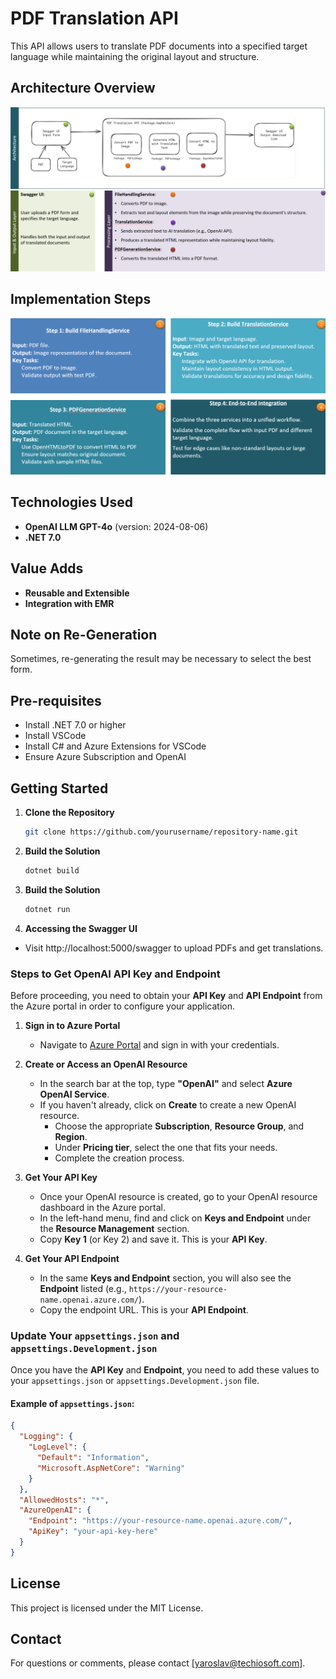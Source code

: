 # PDF Translation API  
  
This API allows users to translate PDF documents into a specified target language while maintaining the original layout and structure.  
  
## Architecture Overview  

![Alt Text](assets/architecture.png)

  
## Implementation Steps  
  
![Alt Text](assets/implementation_steps.png)
  
## Technologies Used  
  
- **OpenAI LLM GPT-4o** (version: 2024-08-06)  
- **.NET 7.0**  
  
## Value Adds  
  
- **Reusable and Extensible**  
- **Integration with EMR**  
  
## Note on Re-Generation  
  
Sometimes, re-generating the result may be necessary to select the best form.  
  
## Pre-requisites  
  
- Install .NET 7.0 or higher  
- Install VSCode  
- Install C# and Azure Extensions for VSCode  
- Ensure Azure Subscription and OpenAI  
  
## Getting Started  
  
1. **Clone the Repository**  
   ```bash  
   git clone https://github.com/yourusername/repository-name.git  
   ```
2. **Build the Solution**  
   ```bash  
   dotnet build  
   ```
3. **Build the Solution**  
   ```bash  
   dotnet run 
   ```  
4. **Accessing the Swagger UI**  
- Visit http://localhost:5000/swagger to upload PDFs and get translations.

### Steps to Get OpenAI API Key and Endpoint

Before proceeding, you need to obtain your **API Key** and **API Endpoint** from the Azure portal in order to configure your application.

1. **Sign in to Azure Portal**
   - Navigate to [Azure Portal](https://portal.azure.com/) and sign in with your credentials.

2. **Create or Access an OpenAI Resource**
   - In the search bar at the top, type **"OpenAI"** and select **Azure OpenAI Service**.
   - If you haven't already, click on **Create** to create a new OpenAI resource.
     - Choose the appropriate **Subscription**, **Resource Group**, and **Region**.
     - Under **Pricing tier**, select the one that fits your needs.
     - Complete the creation process.

3. **Get Your API Key**
   - Once your OpenAI resource is created, go to your OpenAI resource dashboard in the Azure portal.
   - In the left-hand menu, find and click on **Keys and Endpoint** under the **Resource Management** section.
   - Copy **Key 1** (or Key 2) and save it. This is your **API Key**.

4. **Get Your API Endpoint**
   - In the same **Keys and Endpoint** section, you will also see the **Endpoint** listed (e.g., `https://your-resource-name.openai.azure.com/`).
   - Copy the endpoint URL. This is your **API Endpoint**.

### Update Your `appsettings.json` and `appsettings.Development.json`

Once you have the **API Key** and **Endpoint**, you need to add these values to your `appsettings.json` or `appsettings.Development.json` file.

#### Example of `appsettings.json`:

```json
{
  "Logging": {
    "LogLevel": {
      "Default": "Information",
      "Microsoft.AspNetCore": "Warning"
    }
  },
  "AllowedHosts": "*",
  "AzureOpenAI": {
    "Endpoint": "https://your-resource-name.openai.azure.com/",
    "ApiKey": "your-api-key-here"
  }
}
```

## License
This project is licensed under the MIT License.

## Contact
For questions or comments, please contact [yaroslav@techiosoft.com].
